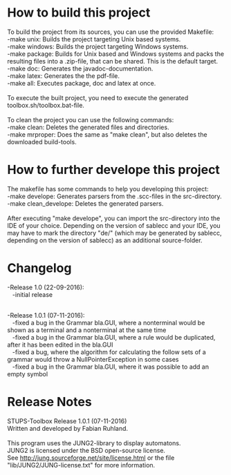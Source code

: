 How to build this project
==============

To build the project from its sources, you can use the provided Makefile:<br>
-make unix: Builds the project targeting Unix based systems.<br>
-make windows: Builds the project targeting Windows systems.<br>
-make package: Builds for Unix based and Windows systems and packs the resulting files into a .zip-file, that can be shared. This is the default target.<br>
-make doc: Generates the javadoc-documentation.<br>
-make latex: Generates the the pdf-file.<br>
-make all: Executes package, doc and latex at once.<br><br>
To execute the built project, you need to execute the generated toolbox.sh/toolbox.bat-file.<br><br>
To clean the project you can use the following commands:<br>
-make clean: Deletes the generated files and directories.<br>
-make mrproper: Does the same as "make clean", but also deletes the downloaded build-tools.

How to further develope this project
==============

The makefile has some commands to help you developing this project:<br>
-make develope: Generates parsers from the .scc-files in the src-directory.<br>
-make clean_develope: Deletes the generated parsers.<br><br>
After executing "make develope", you can import the src-directory into the IDE of your choice. Depending on the version of sablecc and your IDE, you may have to mark the directory "de/" (which may be generated by sablecc, depending on the version of sablecc) as an additional source-folder.

Changelog
==============
-Release 1.0 (22-09-2016):<br>
&nbsp;&nbsp;&nbsp;-initial release<br><br>

-Release 1.0.1 (07-11-2016):<br>
&nbsp;&nbsp;&nbsp;-fixed a bug in the Grammar bla.GUI, where a nonterminal would be shown as a terminal and a nonterminal at the same time<br>
&nbsp;&nbsp;&nbsp;-fixed a bug in the Grammar bla.GUI, where a rule would be duplicated, after it has been edited in the bla.GUI<br>
&nbsp;&nbsp;&nbsp;-fixed a bug, where the algorithm for calculating the follow sets of a grammar would throw a NullPointerException in some cases<br>
&nbsp;&nbsp;&nbsp;-fixed a bug in the Grammar bla.GUI, where it was possible to add an empty symbol<br>

Release Notes
==============
STUPS-Toolbox Release 1.0.1 (07-11-2016)<br>
Written and developed by Fabian Ruhland.<br><br>
This program uses the JUNG2-library to display automatons.<br>
JUNG2 is licensed under the BSD open-source license.<br>
See http://jung.sourceforge.net/site/license.html or the file "lib/JUNG2/JUNG-license.txt" for more information.
